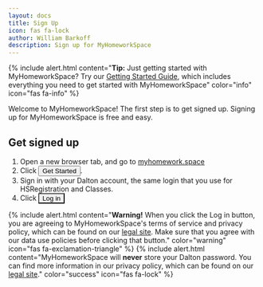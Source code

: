 ```yaml
---
layout: docs
title: Sign Up
icon: fas fa-lock
author: William Barkoff
description: Sign up for MyHomeworkSpace
---
```


{% include alert.html content="**Tip:** Just getting started with MyHomeworkSpace? Try our [Getting Started Guide](start), which includes everything you need to get started with MyHomeworkSpace" color="info" icon="fas fa-info" %}

Welcome to MyHomeworkSpace! The first step is to get signed up. Signing up for MyHomeworkSpace is free and easy.

## Get signed up
1. Open a new browser tab, and go to [myhomework.space](https://myhomework.space)
2. Click <button class="btn btn-sm btn-primary">Get Started</button>.
3. Sign in with your Dalton account, the same login that you use for HSRegistration and Classes.
4. Click <button class="btn btn-sm btn-dark" style="border-radius: 0">Log in</button>

{% include alert.html content="**Warning!** When you click the Log in button, you are agreeing to MyHomeworkSpace's terms of service and privacy policy, which can be found on our [legal site](https://legal.myhomework.space). Make sure that you agree with our data use policies before clicking that button." color="warning" icon="fas fa-exclamation-triangle" %}
{% include alert.html content="MyHomeworkSpace will **never** store your Dalton password. You can find more information in our privacy policy, which can be found on our [legal site](https://legal.myhomework.space)." color="success" icon="fas fa-lock" %}